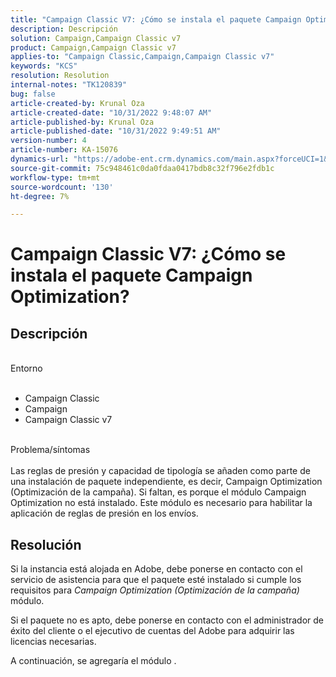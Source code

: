 ```yaml
---
title: "Campaign Classic V7: ¿Cómo se instala el paquete Campaign Optimization?"
description: Descripción
solution: Campaign,Campaign Classic v7
product: Campaign,Campaign Classic v7
applies-to: "Campaign Classic,Campaign,Campaign Classic v7"
keywords: "KCS"
resolution: Resolution
internal-notes: "TK120839"
bug: false
article-created-by: Krunal Oza
article-created-date: "10/31/2022 9:48:07 AM"
article-published-by: Krunal Oza
article-published-date: "10/31/2022 9:49:51 AM"
version-number: 4
article-number: KA-15076
dynamics-url: "https://adobe-ent.crm.dynamics.com/main.aspx?forceUCI=1&pagetype=entityrecord&etn=knowledgearticle&id=e3ef931a-0159-ed11-9561-6045bd0067ea"
source-git-commit: 75c948461c0da0fdaa0417bdb8c32f796e2fdb1c
workflow-type: tm+mt
source-wordcount: '130'
ht-degree: 7%

---
```


# Campaign Classic V7: ¿Cómo se instala el paquete Campaign Optimization?

## Descripción

<br>Entorno<br><br>
- Campaign Classic
- Campaign
- Campaign Classic v7


<br>Problema/síntomas<br><br>
Las reglas de presión y capacidad de tipología se añaden como parte de una instalación de paquete independiente, es decir, Campaign Optimization (Optimización de la campaña). Si faltan, es porque el módulo Campaign Optimization no está instalado.
Este módulo es necesario para habilitar la aplicación de reglas de presión en los envíos.




## Resolución


Si la instancia está alojada en Adobe, debe ponerse en contacto con el servicio de asistencia para que el paquete esté instalado si cumple los requisitos para *Campaign Optimization (Optimización de la campaña)* módulo.

Si el paquete no es apto, debe ponerse en contacto con el administrador de éxito del cliente o el ejecutivo de cuentas del Adobe para adquirir las licencias necesarias.

A continuación, se agregaría el módulo .
